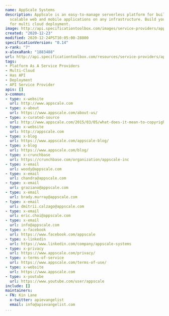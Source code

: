 ```yaml
---
name: AppScale Systems
description: AppScale is an easy-to-manage serverless platform for building and running
  scalable web and mobile applications on any infrastructure. Build your app rapidly
  for multi cloud deployment.
image: http://api.specificationtoolbox.com/images/service-providers/appscale-systems.jpg
created: "2020-12-23"
modified: 2020-12-24PST10:05:00-28800
specificationVersion: "0.14"
x-rank: "7"
x-alexaRank: "1883488"
url: http://api.specificationtoolbox.com/resources/service-providers/appscale-systems/
tags:
- Platform As A Service Providers
- Multi-Cloud
- Has API
- Deployment
- API Service Provider
apis: []
x-common:
- type: x-website
  url: http://www.appscale.com
- type: x-about
  url: https://www.appscale.com/about-us/
- type: x-curated-source
  url: http://www.appscale.com/2015/03/05/what-does-it-mean-to-copyright-an-api/
- type: x-website
  url: http://appscale.com
- type: x-blog
  url: https://www.appscale.com/appscale-blog/
- type: x-blog
  url: https://www.appscale.com/blog/
- type: x-crunchbase
  url: https://crunchbase.com/organization/appscale-inc
- type: x-email
  url: woody@appscale.com
- type: x-email
  url: chandra@appscale.com
- type: x-email
  url: graziano@appscale.com
- type: x-email
  url: brady.murray@appscale.com
- type: x-email
  url: dmitrii.calzago@appscale.com
- type: x-email
  url: eric.choi@appscale.com
- type: x-email
  url: info@appscale.com
- type: x-facebook
  url: https://www.facebook.com/appscale
- type: x-linkedin
  url: https://www.linkedin.com/company/appscale-systems
- type: x-privacy
  url: https://www.appscale.com/privacy/
- type: x-terms-of-service
  url: https://www.appscale.com/terms-of-use/
- type: x-website
  url: https://www.appscale.com
- type: x-youtube
  url: https://www.youtube.com/user/appscale
include: []
maintainers:
- FN: Kin Lane
  x-twitter: apievangelist
  email: info@apievangelist.com
...
```

